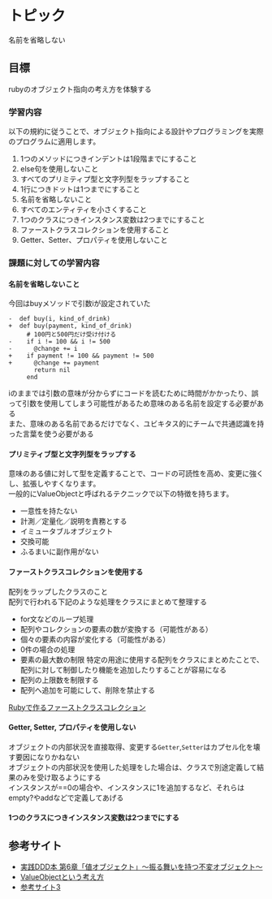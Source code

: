 # トピック
名前を省略しない

## 目標
rubyのオブジェクト指向の考え方を体験する

### 学習内容
以下の規約に従うことで、オブジェクト指向による設計やプログラミングを実際のプログラムに適用します。

1. 1つのメソッドにつきインデントは1段階までにすること
2. else句を使用しないこと
3. すべてのプリミティプ型と文字列型をラップすること
4. 1行につきドットは1つまでにすること
5. 名前を省略しないこと
6. すべてのエンティティを小さくすること
7. 1つのクラスにつきインスタンス変数は2つまでにすること
8. ファーストクラスコレクションを使用すること
9. Getter、Setter、プロパティを使用しないこと

### 課題に対しての学習内容

#### 名前を省略しないこと
今回はbuyメソッドで引数iが設定されていた
```
-  def buy(i, kind_of_drink)
+  def buy(payment, kind_of_drink)
     # 100円と500円だけ受け付ける
-    if i != 100 && i != 500
-      @change += i
+    if payment != 100 && payment != 500
+      @change += payment
       return nil
     end
```
iのままでは引数の意味が分からずにコードを読むために時間がかかったり、誤って引数を使用してしまう可能性があるため意味のある名前を設定する必要がある  
また、意味のある名前であるだけでなく、ユビキタス的にチームで共通認識を持った言葉を使う必要がある

#### プリミティブ型と文字列型をラップする
意味のある値に対して型を定義することで、コードの可読性を高め、変更に強くし、拡張しやすくなります。  
一般的にValueObjectと呼ばれるテクニックで以下の特徴を持ちます。  
  
- 一意性を持たない
- 計測／定量化／説明を責務とする
- イミュータブルオブジェクト
- 交換可能
- ふるまいに副作用がない

#### ファーストクラスコレクションを使用する
配列をラップしたクラスのこと  
配列で行われる下記のような処理をクラスにまとめて整理する
- for文などのループ処理
- 配列やコレクションの要素の数が変換する（可能性がある）
- 個々の要素の内容が変化する（可能性がある）
- 0件の場合の処理
- 要素の最大数の制限
特定の用途に使用する配列をクラスにまとめたことで、配列に対して制御したり機能を追加したりすることが容易になる
- 配列の上限数を制限する
- 配列へ追加を可能にして、削除を禁止する

[Rubyで作るファーストクラスコレクション](https://qiita.com/gashiura/items/999a8c36e47a07fa4b27)

#### Getter, Setter, プロパティを使用しない
オブジェクトの内部状況を直接取得、変更する`Getter`,`Setter`はカプセル化を壊す要因になりかねない  
オブジェクトの内部状況を使用した処理をした場合は、クラスで別途定義して結果のみを受け取るようにする  
インスタンスが==0の場合や、インスタンスに1を追加するなど、それらはempty?やaddなどで定義してあげる

#### 1つのクラスにつきインスタンス変数は2つまでにする



## 参考サイト
- [実践DDD本 第6章「値オブジェクト」～振る舞いを持つ不変オブジェクト～](https://codezine.jp/article/detail/10184)
- [ValueObjectという考え方](https://qiita.com/kichion/items/151c6747f2f1a14305cc)
- [参考サイト3](https://www.google.com/?hl=ja)